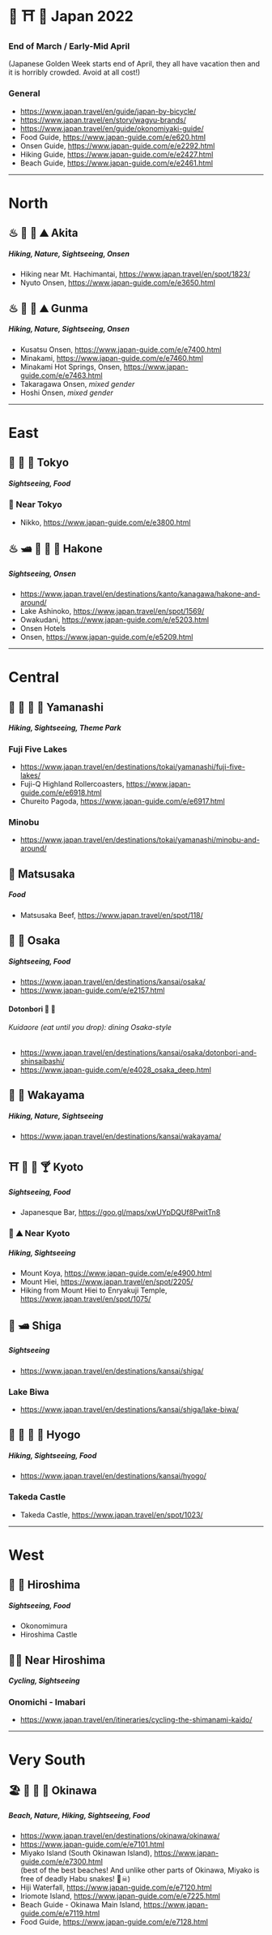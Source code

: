 #  🗾 ⛩ 🍣 Japan 2022

### End of March / Early-Mid April
(Japanese Golden Week starts end of April, they all have vacation then and it is horribly crowded. Avoid at all cost!)

### General
- https://www.japan.travel/en/guide/japan-by-bicycle/
- https://www.japan.travel/en/story/wagyu-brands/
- https://www.japan.travel/en/guide/okonomiyaki-guide/
- Food Guide, https://www.japan-guide.com/e/e620.html
- Onsen Guide, https://www.japan-guide.com/e/e2292.html
- Hiking Guide, https://www.japan-guide.com/e/e2427.html
- Beach Guide, https://www.japan-guide.com/e/e2461.html

-----
# North

## ♨ 🥾 🌲 ⛰ Akita
##### Hiking, Nature, Sightseeing, Onsen
- Hiking near Mt. Hachimantai, https://www.japan.travel/en/spot/1823/
- Nyuto Onsen, https://www.japan-guide.com/e/e3650.html

## ♨ 🥾 🌲 ⛰ Gunma
##### Hiking, Nature, Sightseeing, Onsen
- Kusatsu Onsen, https://www.japan-guide.com/e/e7400.html
- Minakami, https://www.japan-guide.com/e/e7460.html
- Minakami Hot Springs, Onsen, https://www.japan-guide.com/e/e7463.html
- Takaragawa Onsen, _mixed gender_
- Hoshi Onsen, _mixed gender_

-----
# East

## 🌃 🗼 🍣 Tokyo
##### Sightseeing, Food
### 🏯 Near Tokyo
- Nikko, https://www.japan-guide.com/e/e3800.html

## ♨ 🛥 🚠 🗻 🌲 Hakone
##### Sightseeing, Onsen
- https://www.japan.travel/en/destinations/kanto/kanagawa/hakone-and-around/
- Lake Ashinoko, https://www.japan.travel/en/spot/1569/
- Owakudani, https://www.japan-guide.com/e/e5203.html
- Onsen Hotels
- Onsen, https://www.japan-guide.com/e/e5209.html

-----
# Central

## 🥾 🗻 🌲 🎢 Yamanashi
##### Hiking, Sightseeing, Theme Park
### Fuji Five Lakes
- https://www.japan.travel/en/destinations/tokai/yamanashi/fuji-five-lakes/
- Fuji-Q Highland Rollercoasters, https://www.japan-guide.com/e/e6918.html
- Chureito Pagoda, https://www.japan-guide.com/e/e6917.html
### Minobu
- https://www.japan.travel/en/destinations/tokai/yamanashi/minobu-and-around/

## 🥩 Matsusaka
##### Food
- Matsusaka Beef, https://www.japan.travel/en/spot/118/

## 🥩 🍜 Osaka
##### Sightseeing, Food
- https://www.japan.travel/en/destinations/kansai/osaka/
- https://www.japan-guide.com/e/e2157.html
#### Dotonbori 🥳 🥩
###### Kuidaore (eat until you drop): dining Osaka-style
- https://www.japan.travel/en/destinations/kansai/osaka/dotonbori-and-shinsaibashi/
- https://www.japan-guide.com/e/e4028_osaka_deep.html

## 🥾 🌲 Wakayama
##### Hiking, Nature, Sightseeing
- https://www.japan.travel/en/destinations/kansai/wakayama/

## ⛩ 🍣 🥩 🍸 Kyoto
##### Sightseeing, Food
- Japanesque Bar, https://goo.gl/maps/xwUYpDQUf8PwitTn8

### 🥾 ⛰ Near Kyoto
##### Hiking, Sightseeing
- Mount Koya, https://www.japan-guide.com/e/e4900.html
- Mount Hiei, https://www.japan.travel/en/spot/2205/
- Hiking from Mount Hiei to Enryakuji Temple, https://www.japan.travel/en/spot/1075/

## 🌲 🛥 Shiga
##### Sightseeing
- https://www.japan.travel/en/destinations/kansai/shiga/
### Lake Biwa
- https://www.japan.travel/en/destinations/kansai/shiga/lake-biwa/

## 🥾 🌲 🏯 🥩 Hyogo
##### Hiking, Sightseeing, Food
- https://www.japan.travel/en/destinations/kansai/hyogo/
### Takeda Castle
- Takeda Castle, https://www.japan.travel/en/spot/1023/

-----
# West

## 🏯 🍜 Hiroshima
##### Sightseeing, Food
- Okonomimura
- Hiroshima Castle

## 🚵‍♂️ Near Hiroshima
##### Cycling, Sightseeing
### Onomichi - Imabari
- https://www.japan.travel/en/itineraries/cycling-the-shimanami-kaido/

-----
# Very South

## 🏖 🌴 🥥 🍹 Okinawa
##### Beach, Nature, Hiking, Sightseeing, Food
- https://www.japan.travel/en/destinations/okinawa/okinawa/
- https://www.japan-guide.com/e/e7101.html
- Miyako Island (South Okinawan Island), https://www.japan-guide.com/e/e7300.html       
  (best of the best beaches! And unlike other parts of Okinawa, Miyako is free of deadly Habu snakes! 🐍☠)
- Hiji Waterfall, https://www.japan-guide.com/e/e7120.html
- Iriomote Island, https://www.japan-guide.com/e/e7225.html
- Beach Guide - Okinawa Main Island, https://www.japan-guide.com/e/e7119.html
- Food Guide, https://www.japan-guide.com/e/e7128.html

